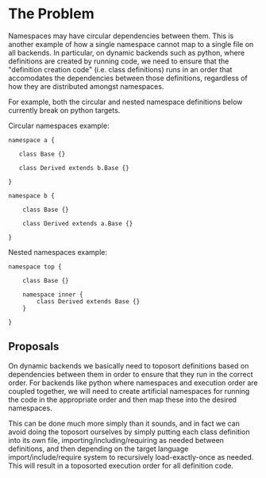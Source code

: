 The Problem
===========

Namespaces may have circular dependencies between them. This is
another example of how a single namespace cannot map to a single file
on all backends. In particular, on dynamic backends such as python,
where definitions are created by running code, we need to ensure that
the "definition creation code" (i.e. class definitions) runs in an
order that accomodates the dependencies between those definitions,
regardless of how they are distributed amongst namespaces.

For example, both the circular and nested namespace definitions below
currently break on python targets.

Circular namespaces example:

    namespace a {

       class Base {}

       class Derived extends b.Base {}

    }

    namespace b {

        class Base {}

        class Derived extends a.Base {}

    }

Nested namespaces example:

    namespace top {

        class Base {}

        namespace inner {
            class Derived extends Base {}
        }

    }

Proposals
---------

On dynamic backends we basically need to toposort definitions based on
dependencies between them in order to ensure that they run in the
correct order. For backends like python where namespaces and execution
order are coupled together, we will need to create artificial
namespaces for running the code in the appropriate order and then map
these into the desired namespaces.

This can be done much more simply than it sounds, and in fact we can
avoid doing the toposort ourselves by simply putting each class
definition into its own file, importing/including/requiring as needed
between definitions, and then depending on the target language
import/include/require system to recursively load-exactly-once as
needed. This will result in a toposorted execution order for all
definition code.
